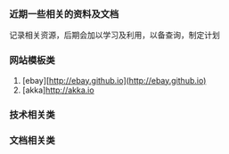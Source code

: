 ### 近期一些相关的资料及文档

记录相关资源，后期会加以学习及利用，以备查询，制定计划

### 网站模板类

1. \[ebay\][http://ebay.github.io](http://ebay.github.io)
2. \[akka\]http://akka.io

### 技术相关类

### 文档相关类



